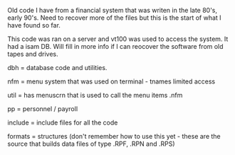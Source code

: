 Old code I have from a financial system that was writen in the late 80's, early 90's.  Need to recover more of the files but this is the start of what I have found so far.  

This code was ran on a server and vt100 was used to access the system.  It had a isam DB.  Will fill in more info if I can reocover the software from old tapes and drives.

dbh = database code and utilities.

nfm = menu system that was used on terminal - tnames limited access

util = has menuscrn that is used to call the menu items .nfm

pp = personnel / payroll

include = include files for all the code

formats = structures (don't remember how to use this yet - these are the source that builds data files of type .RPF, .RPN and .RPS)

